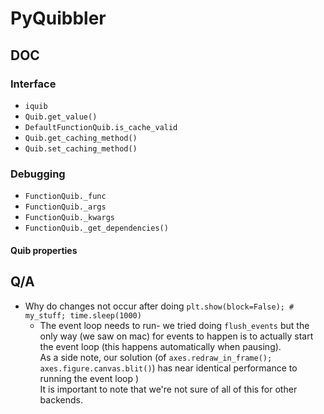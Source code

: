 # PyQuibbler

## DOC

### Interface

- `iquib`
- `Quib.get_value()`
- `DefaultFunctionQuib.is_cache_valid`
- `Quib.get_caching_method()`
- `Quib.set_caching_method()`

### Debugging

- `FunctionQuib._func`
- `FunctionQuib._args`
- `FunctionQuib._kwargs`
- `FunctionQuib._get_dependencies()`

#### Quib properties

## Q/A

- Why do changes not occur after doing `plt.show(block=False); # my_stuff; time.sleep(1000)`
  - The event loop needs to run- we tried doing `flush_events` but the only way (we saw on mac) 
    for events to happen is to actually start the event loop (this happens automatically when pausing). <br/>
  As a side note, our solution (of ```axes.redraw_in_frame(); axes.figure.canvas.blit()```)
  has near identical performance to running the event loop ) <br/>
  It is important to note that we're not sure of all of this for other backends.
  